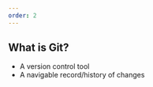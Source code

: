 ```yaml
---
order: 2
---
```


## What is Git?

- A version control tool
- A navigable record/history of changes
